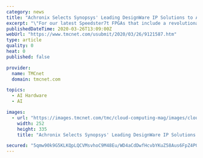 ```yaml
---
category: news
title: "Achronix Selects Synopsys' Leading DesignWare IP Solutions to Accelerate Development of High-Performance Data Acceleration FPGA"
excerpt: "\"For our latest Speedster7t FPGAs that include a revolutionary new 2D network-on-chip, machine learning processor ... DesignWare IP for PCI Express 5.0 and DDR4 with advanced features that are required for high-bandwidth AI workloads, allow us to integrate the IP with confidence while focusing on our own core competencies."
publishedDateTime: 2020-03-26T13:09:00Z
webUrl: "https://www.tmcnet.com/usubmit/2020/03/26/9121587.htm"
type: article
quality: 0
heat: 0
published: false

provider:
  name: TMCnet
  domain: tmcnet.com

topics:
  - AI Hardware
  - AI

images:
  - url: "https://images.tmcnet.com/tmc/cloud-computing-mag/images/cloud-computing-0515-cover.jpg"
    width: 252
    height: 335
    title: "Achronix Selects Synopsys' Leading DesignWare IP Solutions to Accelerate Development of High-Performance Data Acceleration FPGA"

secured: "5qmw90k9G5KLKQpLQCVMsvhoC9M48Eu/WD4aCdDwfHcvbYKuZ58Aus6FpZ4PG72QcA6+sLZRG1kiRkj85kQq1q/uhYpAGBwldAQJ4wom9h+2epMcRaDiab6LGXbDyGPA/906vbcct0PiBlueUuwUhAHWkRgzxjQFR/XfcXEEm1t2DvDuvIueoenoSeWgnHRY2U1sHzufjR0fjAmdspBFCuPam+BjnqaDOmTRjdSc37bDmIMQj/SLFvWAKbysesLHIZ4WHyecayUrNBsMvyOek5jnhv1KgDRYPinZFbzBx8DoyjWLS9KpzVVcTzHnfLml;6SJ8JzmHlV8+0puY8Dx7Fw=="
---
```


